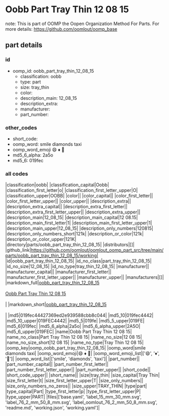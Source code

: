 # Oobb Part Tray Thin 12 08 15  

note: This is part of OOMP the Oopen Organization Method For Parts. For more details: https://github.com/oomlout/oomp_base

##  part details





### id
* oomp_id: oobb_part_tray_thin_12_08_15
  * classification: oobb
  * type: part
  * size: tray_thin
  * color: 
  * description_main: 12_08_15
  * description_extra: 
  * manufacturer: 
  * part_number: 

### other_codes
* short_code: 
* oomp_word: smile diamonds taxi
* oomp_word_emoji :smile: :diamonds: :taxi:
* md5_6_alpha: 2a5o
* md5_6: 019fec

### all codes 
|classification|oobb|
|classification_capital|Oobb|
|classification_first_letter|o|
|classification_first_letter_upper|O|
|classification_upper|OOBB|
|color||
|color_capital||
|color_first_letter||
|color_first_letter_upper||
|color_upper||
|description_extra||
|description_extra_capital||
|description_extra_first_letter||
|description_extra_first_letter_upper||
|description_extra_upper||
|description_main|12_08_15|
|description_main_capital|12 08.15|
|description_main_first_letter|1|
|description_main_first_letter_upper|1|
|description_main_upper|12_08_15|
|description_only_numbers|120815|
|description_only_numbers_short|121k|
|description_or_color|121k|
|description_or_color_upper|121K|
|directory|parts/oobb_part_tray_thin_12_08_15|
|distributors|[]|
|github_link|https://github.com/oomlout/oomlout_oomp_part_src/tree/main/parts/oobb_part_tray_thin_12_08_15/working|
|id|oobb_part_tray_thin_12_08_15|
|id_no_class|part_tray_thin_12_08_15|
|id_no_size|12_08_15|
|id_no_type|tray_thin_12_08_15|
|manufacturer||
|manufacturer_capital||
|manufacturer_first_letter||
|manufacturer_first_letter_upper||
|manufacturer_upper||
|manufacturers|[]|
|markdown_full|[oobb_part_tray_thin_12_08_15](https://github.com/oomlout/oomlout_oomp_part_src/tree/main/parts/oobb_part_tray_thin_12_08_15/working)<br>[](https://github.com/oomlout/oomlout_oomp_part_src/tree/main/parts/oobb_part_tray_thin_12_08_15/working)<br>[Oobb Part Tray Thin 12 08 15](https://github.com/oomlout/oomlout_oomp_part_src/tree/main/parts/oobb_part_tray_thin_12_08_15/working)<br><br>|
|markdown_short|[oobb_part_tray_thin_12_08_15](https://github.com/oomlout/oomlout_oomp_part_src/tree/main/parts/oobb_part_tray_thin_12_08_15/working)<br><br>|
|md5|019fec44427369ed2e939588cbb8c044|
|md5_10|019fec4442|
|md5_10_upper|019FEC4442|
|md5_5|019fe|
|md5_5_upper|019FE|
|md5_6|019fec|
|md5_6_alpha|2a5o|
|md5_6_alpha_upper|2A5O|
|md5_6_upper|019FEC|
|name|Oobb Part Tray Thin 12 08 15|
|name_no_class|Part Tray Thin 12 08 15|
|name_no_size|12 08 15|
|name_no_size_short|12 08 15|
|name_no_type|Tray Thin 12 08 15|
|oomp_key|oomp_oobb_part_tray_thin_12_08_15|
|oomp_word|smile diamonds taxi|
|oomp_word_emoji|:smile: :diamonds: :taxi:|
|oomp_word_emoji_list|[':smile:', ':diamonds:', ':taxi:']|
|oomp_word_list|['smile', 'diamonds', 'taxi']|
|part_number||
|part_number_capital||
|part_number_first_letter||
|part_number_first_letter_upper||
|part_number_upper||
|short_code||
|short_code_upper||
|short_name||
|size|tray_thin|
|size_capital|Tray Thin|
|size_first_letter|t|
|size_first_letter_upper|T|
|size_only_numbers||
|size_only_numbers_no_zeros||
|size_upper|TRAY_THIN|
|type|part|
|type_capital|Part|
|type_first_letter|p|
|type_first_letter_upper|P|
|type_upper|PART|
|files|['base.yaml', 'label_15_mm_30_mm.svg', 'label_76_2_mm_50_8_mm.svg', 'label_oomlout_76_2_mm_50_8_mm.svg', 'readme.md', 'working.json', 'working.yaml']|

